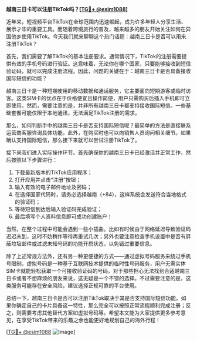 **越南三日卡可以注册TikTok吗？[[TG💪+ @esim1088](https://t.me/s/esim1088)]**

近年来，短视频平台TikTok在全球范围内迅速崛起，成为许多年轻人分享生活、展示才华的重要工具。而随着跨境旅行的普及，越来越多的朋友开始关注如何在异国他乡使用TikTok。今天我们就来聊聊这个热门话题：越南三日卡是否可以用来注册TikTok？

首先，我们需要了解TikTok的基本注册要求。通常情况下，TikTok的注册需要提供有效的手机号码进行验证。这意味着，无论你在哪个国家，只要能够接收到短信验证码，就可以完成注册流程。因此，问题的关键在于：越南三日卡是否具备接收国际短信的功能？

越南三日卡是一种短期使用的移动数据和通话服务，它主要面向短期游客或临时访客。这类SIM卡的优点在于价格便宜且操作简便，用户只需购买后插入手机即可立即使用。然而，需要注意的是，并非所有越南三日卡都支持接收国际短信。一些基础套餐可能仅限于本地通讯，无法满足TikTok注册的需求。

那么，如何判断手中的越南三日卡是否支持国际短信呢？最简单的方法是直接联系运营商客服咨询具体功能。此外，在购买时也可以向销售人员询问相关细节。如果确认支持国际短信，那么接下来就可以尝试注册TikTok了。

接下来我们进入实际操作环节。首先确保你的越南三日卡已经激活并正常工作，然后按照以下步骤进行：

1. 下载最新版本的TikTok应用程序；
2. 打开应用并点击“注册”按钮；
3. 输入有效的电子邮件地址及密码；
4. 在选择国家代码时，请务必选择越南（+84），这样系统会发送符合当地格式的验证码；
5. 等待短信到达后输入验证码完成验证；
6. 最后填写个人资料信息即可成功创建账户！

当然，在整个过程中可能会遇到一些小插曲。比如有时候由于网络延迟导致验证码迟迟未到，这时不妨稍作等待再重试几次；另外也要注意检查手机设置中是否有屏蔽垃圾邮件或过滤未知号码的功能开启状态，以免错过重要信息。

除了上述常规方法外，还有另一种更便捷的方式——通过虚拟号码服务来绕过手机号限制。虚拟号码是一种基于互联网技术提供的临时性号码服务，用户无需实体SIM卡就能轻松获取一个可接收验证码的号码。对于那些担心无法找到合适越南三日卡或者不想麻烦的朋友来说，这无疑是一个不错的选择。不过需要注意的是，这类服务可能存在安全风险，建议选择正规可靠的平台使用。

总结一下，越南三日卡是否可以注册TikTok取决于其是否支持国际短信功能。如果你确定自己的卡片具备这一特性，那么完全可以按照正常流程顺利完成注册；反之，则需要考虑其他替代方案如虚拟号码等。希望本文能为大家提供更多参考意见，在享受TikTok带来的乐趣之余也能更好地规划自己的海外行程！

[[TG💪+ @esim1088](https://t.me/s/esim1088) ![Image](https://i.postimg.cc/4NQfJmqS/Snipaste-2025-05-13-00-14-12.png)]